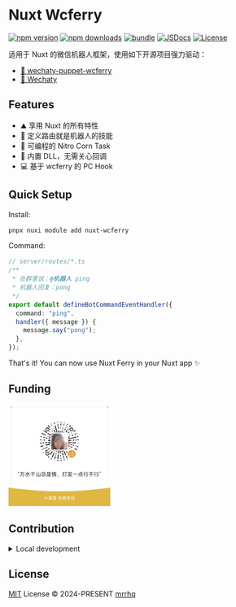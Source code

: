 # Nuxt Wcferry

[![npm version][npm-version-src]][npm-version-href]
[![npm downloads][npm-downloads-src]][npm-downloads-href]
[![bundle][bundle-src]][bundle-href]
[![JSDocs][jsdocs-src]][jsdocs-href]
[![License][license-src]][license-href]

适用于 Nuxt 的微信机器人框架，使用如下开源项目强力驱动：

- [🦾 wechaty-puppet-wcferry](https://github.com/mrrhq/wechaty-puppet-wcferry)
- [🤖 Wechaty](https://wechaty.js.org/)

## Features

<!-- Highlight some of the features your module provide here -->

- ⛰ 享用 Nuxt 的所有特性
- 🚠 定义路由就是机器人的技能
- 🌲 可编程的 Nitro Corn Task
- 🦾 内置 DLL，无需关心回调
- 💻 基于 wcferry 的 PC Hook

## Quick Setup

Install:

```bash
pnpx nuxi module add nuxt-wcferry
```

Command:

```ts
// server/routes/*.ts
/**
 * 在群里说：@机器人 ping
 * 机器人回复：pong
 */
export default defineBotCommandEventHandler({
  command: "ping",
  handler({ message }) {
    message.say("pong");
  },
});
```

That's it! You can now use Nuxt Ferry in your Nuxt app ✨

## Funding

<img src="./FUNDING.jpg" width="200" />

## Contribution

<details>
  <summary>Local development</summary>

```bash
# Install dependencies
npm install

# Generate type stubs
npm run dev:prepare

# Develop with the playground
npm run dev

# Build the playground
npm run dev:build

# Run ESLint
npm run lint

# Run Vitest
npm run test
npm run test:watch

# Release new version
npm run release
```

</details>

## License

[MIT](./LICENSE) License © 2024-PRESENT [mrrhq](https://github.com/mrrhq)

<!-- Badges -->

[npm-version-src]: https://img.shields.io/npm/v/nuxt-wcferry?style=flat&colorA=080f12&colorB=1fa669
[npm-version-href]: https://npmjs.com/package/nuxt-wcferry
[npm-downloads-src]: https://img.shields.io/npm/dm/nuxt-wcferry?style=flat&colorA=080f12&colorB=1fa669
[npm-downloads-href]: https://npmjs.com/package/nuxt-wcferry
[bundle-src]: https://img.shields.io/bundlephobia/minzip/nuxt-wcferry?style=flat&colorA=080f12&colorB=1fa669&label=minzip
[bundle-href]: https://bundlephobia.com/result?p=nuxt-wcferry
[license-src]: https://img.shields.io/github/license/mrrhq/nuxt-wcferry.svg?style=flat&colorA=080f12&colorB=1fa669
[license-href]: https://github.com/mrrhq/nuxt-wcferry/blob/main/LICENSE
[jsdocs-src]: https://img.shields.io/badge/jsdocs-reference-080f12?style=flat&colorA=080f12&colorB=1fa669
[jsdocs-href]: https://www.jsdocs.io/package/nuxt-wcferry
